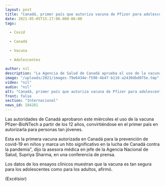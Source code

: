 ```yaml
---
layout: post
title: "Canadá, primer país que autoriza vacuna de Pfizer para adolescentes"
date: 2021-05-05T15:17:00.000-06:00
tags:
  
  - Covid
  
  - Canadá
  
  - Vacuna
  
  - Adolescentes
  
author: nil
description: "La Agencia de Salud de Canadá aprueba el uso de la vacuna Pfizer-BioNTech a partir de los 12 años, convirtiéndose en el primer país en autorizarla para personas tan jóvenes"
image: "/uploads/2021/images-79e6434e-f590-4b47-b110-a2430dbd075e.tmp"
video: "nil"
audio: "nil"
alt: "Canadá, primer país que autoriza vacuna de Pfizer para adolescentes"
front: false
section: "Internacional"
news_id: 184281
---
```


Las autoridades de Canadá aprobaron este miércoles el uso de la vacuna Pfizer-BioNTech a partir de los 12 años, convirtiéndose en el primer país en autorizarla para personas tan jóvenes.

Esta es la primera vacuna autorizada en Canadá para la prevención de covid-19 en niños y marca un hito significativo en la lucha de Canadá contra la pandemia", dijo la asesora médica en jefe de la Agencia Nacional de Salud, Supriya Sharma, en una conferencia de prensa.

Los datos de los ensayos clínicos muestran que la vacuna es tan segura para los adolescentes como para los adultos, afirmó.

(Excélsior)
